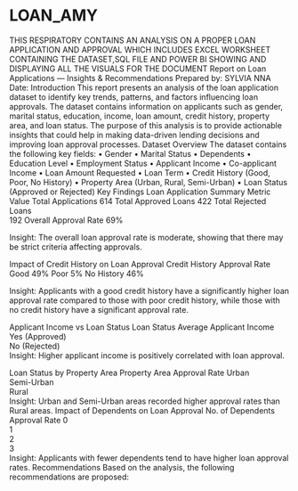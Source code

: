 # LOAN_AMY
THIS RESPIRATORY CONTAINS AN ANALYSIS ON A PROPER LOAN APPLICATION AND APPROVAL WHICH INCLUDES EXCEL WORKSHEET CONTAINING THE DATASET,SQL FILE AND POWER BI SHOWING AND DISPLAYING ALL THE VISUALS FOR THE DOCUMENT
Report on Loan Applications — Insights & Recommendations
Prepared by: SYLVIA NNA
Date: 
Introduction
This report presents an analysis of the loan application dataset to identify key trends, patterns, and factors influencing loan approvals. The dataset contains information on applicants such as gender, marital status, education, income, loan amount, credit history, property area, and loan status.
The purpose of this analysis is to provide actionable insights that could help in making data-driven lending decisions and improving loan approval processes.
Dataset Overview
The dataset contains the following key fields:
•	Gender
•	Marital Status
•	Dependents
•	Education Level
•	Employment Status
•	Applicant Income
•	Co-applicant Income
•	Loan Amount Requested
•	Loan Term
•	Credit History (Good, Poor, No History)
•	Property Area (Urban, Rural, Semi-Urban)
•	Loan Status (Approved or Rejected)
Key Findings
Loan Application Summary
Metric	Value
Total Applications	614
Total Approved Loans	422
Total Rejected Loans	
	192
Overall Approval Rate
	69%

Insight: The overall loan approval rate is moderate, showing that there may be strict criteria affecting approvals.

Impact of Credit History on Loan Approval
Credit History	Approval Rate
Good	49%
Poor	5%
No History	46%

Insight: Applicants with a good credit history have a significantly higher loan approval rate compared to those with poor credit history, while those with no credit history have a significant approval rate.

Applicant Income vs Loan Status
Loan Status	Average Applicant Income
Yes (Approved)	
No (Rejected)	
Insight: Higher applicant income is positively correlated with loan approval.

Loan Status by Property Area
Property Area	Approval Rate
Urban	
Semi-Urban	
Rural	
Insight: Urban and Semi-Urban areas recorded higher approval rates than Rural areas.
Impact of Dependents on Loan Approval
No. of Dependents	Approval Rate
0	
1	
2	
3	
Insight: Applicants with fewer dependents tend to have higher loan approval rates.
Recommendations
Based on the analysis, the following recommendations are proposed:
